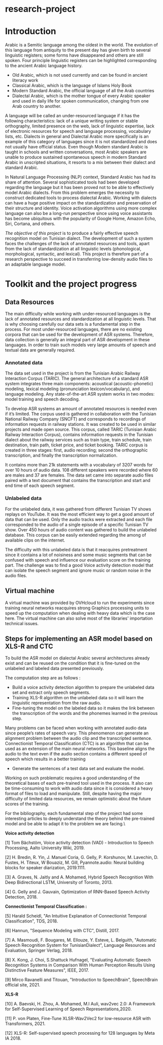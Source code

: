 # research-project


# Introduction
 Arabic is a Semitic language among the oldest in the world. The evolution of this language from antiquity to the present day has given birth to several linguistic registers; some forms have disappeared and others are still spoken. Four principle linguistic registers can be highlighted corresponding to the ancient Arabic language history.

- Old Arabic, which is not used currently and can be found in ancient literacy work
- Classical Arabic, which is the language of Islams Holy Book
- Modern Standard Arabic, the official language of all the Arab countries 
- Dialectal Arabic, which is the mother tongue of every Arabic speaker and used in daily life for spoken communication, changing from one Arab country to another.


A language will be called an under-resourced language if it has the following characteristics:  lack of a unique writing system or stable orthography, limited presence on the web, lack of linguistic expertise, lack of electronic resources for speech and language processing, vocabulary lists, etc. Dialects in general and Dialectal Arabic more specifically is an example of this category of languages since it is not standardized and does not usually have official status. Even though Modern standard Arabic is taught in schools and written conversations, most Arabic speakers are unable to produce sustained spontaneous speech in modern Standard Arabic in unscripted situations, it resorts to a mix between their dialect and standard Arabic. 

In Natural Language Processing (NLP) context, Standard Arabic has had its share of attention. Several sophisticated tools had been developed regarding the language but it has been proved not to be able to effectively model Arabic dialects. From this problem emerges the necessity to construct dedicated tools to process dialectal Arabic.
Working with dialects can have a huge positive impact on the standardization and preservation of their structure and identity. Voice activation algorithms using more complex language can also be a long-run perspective since using voice assistants has become ubiquitous with the popularity of Google Home, Amazon Echo, Siri, Cortana, and others.

*The objective of this project* is to produce a fairly effective speech recognition model on Tunisian dialect. The development of such a system faces the challenges of the lack of annotated resources and tools, apart from the lack of standardization at all linguistic levels (phonological, morphological, syntactic, and lexical). 
This project is therefore part of a research perspective to succeed in transferring low-density audio files to an adaptable language model.


# Toolkit and the project progress
## Data Resources

The main difficulty while working with under-resourced languages is the lack of
annotated resources and standardization at all linguistic levels. That is why choosing
carefully our data sets is a fundamental step in the process. 
For most under-resourced languages, there are no existing corpora that can be used for the development of ASR systems. Therefore, data collection is generally an integral part of ASR development in these languages. In order to train such models very large amounts of speech and textual data are generally required. 

### Annotated data

 The data set used in the project is from the Tunisian Arabic Railway Interaction Corpus (TARIC). The general architecture of a standard ASR system integrates three main components: acoustical (acoustic-phonetic) modeling, lexical modeling (pronunciation lexicon/vocabulary), and language modeling. Any state-of-the-art ASR system works in two modes: model training and speech decoding.

To develop ASR systems an amount of annotated resources is needed even if it’s limited.
The corpus used is gathered in collaboration with the Tunisian National Railway Company (SNCFT) and corresponds to recordings of information requests in railway stations. It was created to be used in similar projects and made open source.
This corpus, called TARIC (Tunisian Arabic Railway Interaction Corpus), contains information requests in the Tunisian dialect about the railway services such as train type, train schedule, train destination, train path, ticket price, and ticket booking. TARIC corpus is created in three stages: first, audio recording; second the orthographic transcription, and finally the transcription normalization. 

It contains more than 21k statements with a vocabulary of 3207 words for over 10 hours of audio data. 108 different speakers were recorded where 60 are males and 37 are females.
The data set came into separate audio files paired with a text document that contains the transcription and start and end time of each speech segment. 
### Unlabeled data 
For the unlabeled data, it was gathered from different Tunisian TV shows replays on YouTube. It was the most efficient way to get a good amount of data that can be used. Only the audio tracks were extracted and each file corresponded to the audio of a single episode of a specific Tunisian TV show. Over 450 hours of audio content was gathered to build the unlabeled database.
This corpus can be easily extended regarding the among of available clips on the internet. 

The difficulty with this unlabeled data is that it reacquires pretreatment since it contains a lot of noisiness and some music segments that can be confused with speech and influence our evaluation score on the training part. The challenge was to find a good Voice activity detection model that can isolate the speech segment and ignore music or random noise in the audio files.


## Virtual machine
A virtual machine was provided by OVHcloud to run the experiments since training neural networks reacquires strong Graphics processing units to speed up the computation when dealing with heavy data which is the case here. The virtual machine can also solve most of the libraries' importation technical issues.

## Steps for implementing an ASR model based on XLS-R and CTC

To build the ASR model on dialectal Arabic several architectures already exist and can be reused on the condition that it is fine-tuned on the unlabeled and labeled data presented previously.

The computation step are as follows :

-  Build a voice activity detection algorithm to prepare the unlabeled data set and extract only speech segments.
- Training XLS-R algorithm on the unlabeled data so it will learn the linguistic representation from the raw audio.
- Fine-tuning the model on the labeled data so it makes the link between the transcription of the words and the phonemes learned in the previous step. 

Many problems can be faced when working with annotated audio data since people’s rates of speech vary. This phenomenon can generate an alignment problem between the audio clip and the transcripted sentence. Connectionist Temporal Classification (CTC) is an algorithm that can be used as an extension of the main neural networks. This baseline aligns the audio to the text even if the audio section contains a different speed of speech which results in a better training
- Generate the sentences of a test data set and evaluate the model. 

Working on such problematic requires a good understanding of the theoretical bases of each pre-trained tool used in the process. It also can be time-consuming to work with audio data since it is considered a heavy format of files to load and manipulate. Still, despite having the major difficulty of limited data resources, we remain optimistic about the future scores of the training. 






For the bibliography, each fundamental step of the project had some interesting articles to deeply understand the theory behind the pre-trained model and be able to adapt it to the problem we are facing.\\

__Voice activity detection__

[1] Tom Bächstöm, Voice activity detection (VAD) - Introduction to Speech Processing,  Aalto University Wiki, 2019.

[2] H. Bredin, R. Yin, J. Manuel Coria, G. Gelly, P. Korshunov, M. Lavechin, D. Fustes, H. Titeux, W Bouaziz, M. Gill, Pyannote.audio: Neural building blocks for speaker diarization, 2019.1111.


[3] A. Graves, N. Jaitly and A. Mohamed, Hybrid Speech Recognition With Deep Bidirectional LSTM, University of Toronto, 2013.

[4] G. Gelly and J. Gauvain, Optimization of RNN-Based Speech Activity Detection, 2018.

__Connectionist Temporal Classification :__

[5]  Harald Scheidl, "An Intuitive Explanation of Connectionist Temporal Classification", TDS, 2018.

[6]  Hannun, "Sequence Modeling with CTC", Distill, 2017.

[7]  A. Masmoudi, F. Bougares, M. Ellouze, Y. Esteve, L. Belguith, "Automatic Speech Recognition System for TunisianDialect", Language Resources and Evaluation, Springer Verlag, 2018.


[8] X. Kong, J. Choi, S.Shattuck Hufnagel, "Evaluating Automatic Speech Recognition Systems in Comparison With Human Perception Results Using Distinctive Feature Measures", IEEE, 2017.


[9]  Mirco Ravanelli and Titouan, "Introduction to SpeechBrain", SpeechBrain official site, 2021.

__XLS-R__ 

[10] A. Baevski, H. Zhou, A. Mohamed, M.l Auli, wav2vec 2.0: A Framework for Self-Supervised Learning of Speech Representations,2020.


[11] P. von Platen, Fine-Tune XLSR-Wav2Vec2 for low-resource ASR with Transformers, 2021.


[12] XLS-R: Self-supervised speech processing for 128 languages by Meta IA 2018.


